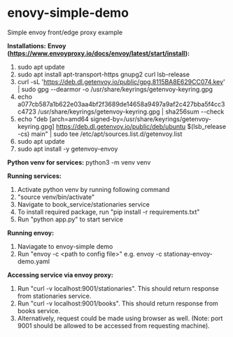 # enovy-simple-demo
Simple envoy front/edge proxy example 

**Installations:**
**Envoy (https://www.envoyproxy.io/docs/envoy/latest/start/install):**
1) sudo apt update
2) sudo apt install apt-transport-https gnupg2 curl lsb-release
3) curl -sL 'https://deb.dl.getenvoy.io/public/gpg.8115BA8E629CC074.key' | sudo gpg --dearmor -o /usr/share/keyrings/getenvoy-keyring.gpg
4) echo a077cb587a1b622e03aa4bf2f3689de14658a9497a9af2c427bba5f4cc3c4723 /usr/share/keyrings/getenvoy-keyring.gpg | sha256sum --check
5) echo "deb [arch=amd64 signed-by=/usr/share/keyrings/getenvoy-keyring.gpg] https://deb.dl.getenvoy.io/public/deb/ubuntu $(lsb_release -cs) main" | sudo tee /etc/apt/sources.list.d/getenvoy.list
6) sudo apt update
7) sudo apt install -y getenvoy-envoy

**Python venv for services:**
python3 -m venv venv


**Running services:**
1) Activate python venv by running following command
2) "source venv/bin/activate"
3) Navigate to book_service/stationaries service
4) To install required package, run "pip install -r requirements.txt"
5) Run "python app.py" to start service

**Running envoy:**
1) Naviagate to envoy-simple demo
2) Run "envoy -c \<path to config file\>" e.g. envoy -c stationay-envoy-demo.yaml

**Accessing service via envoy proxy:**
1) Run "curl -v localhost:9001/stationaries". This should return response from stationaries service.
2) Run "curl -v localhost:9001/books". This should return response from books service.
3) Alternatively, request could be made using browser as well. (Note: port 9001 should be allowed to be accessed from requesting machine).
